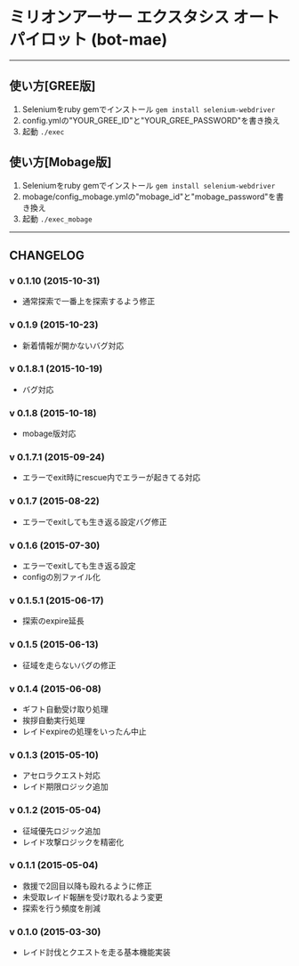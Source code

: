 # ミリオンアーサー エクスタシス オートパイロット (bot-mae)


----
## 使い方[GREE版]
1. Seleniumをruby gemでインストール
`gem install selenium-webdriver`
2. config.ymlの"YOUR_GREE_ID"と"YOUR_GREE_PASSWORD"を書き換え
3. 起動
`./exec`

## 使い方[Mobage版]
1. Seleniumをruby gemでインストール
`gem install selenium-webdriver`
2. mobage/config_mobage.ymlの"mobage_id"と"mobage_password"を書き換え
3. 起動
`./exec_mobage`
----
## CHANGELOG

### v 0.1.10 (2015-10-31)
* 通常探索で一番上を探索するよう修正

### v 0.1.9 (2015-10-23)
* 新着情報が開かないバグ対応

### v 0.1.8.1 (2015-10-19)
* バグ対応

### v 0.1.8 (2015-10-18)
* mobage版対応

### v 0.1.7.1 (2015-09-24)
* エラーでexit時にrescue内でエラーが起きてる対応

### v 0.1.7 (2015-08-22)
* エラーでexitしても生き返る設定バグ修正

### v 0.1.6 (2015-07-30)
* エラーでexitしても生き返る設定
* configの別ファイル化

### v 0.1.5.1 (2015-06-17)
* 探索のexpire延長

### v 0.1.5 (2015-06-13)
* 征域を走らないバグの修正

### v 0.1.4 (2015-06-08)
* ギフト自動受け取り処理
* 挨拶自動実行処理
* レイドexpireの処理をいったん中止

### v 0.1.3 (2015-05-10)
* アセロラクエスト対応
* レイド期限ロジック追加

### v 0.1.2 (2015-05-04)
* 征域優先ロジック追加
* レイド攻撃ロジックを精密化

### v 0.1.1 (2015-05-04)
* 救援で2回目以降も殴れるように修正
* 未受取レイド報酬を受け取れるよう変更
* 探索を行う頻度を削減


### v 0.1.0 (2015-03-30)
* レイド討伐とクエストを走る基本機能実装
